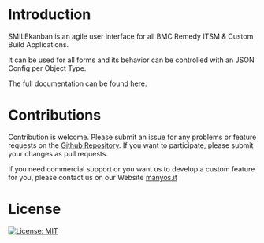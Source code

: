 # Introduction

SMILEkanban is an agile user interface for all BMC Remedy ITSM & Custom Build Applications.

It can be used for all forms and its behavior can be controlled with an JSON Config per Object Type. 

The full documentation can be found [here](https://smilekanban.manyosdocs.de).

# Contributions
Contribution is welcome. Please submit an issue for any problems or feature requests on the [Github Repository](https://github.com/manyosit/smilekanban-ui). If you want to participate, please submit your changes as pull requests. 

If you need commercial support or you want us to develop a custom feature for you, please contact us on our Website [manyos.it](https://manyos.it)

# License
[![License: MIT](https://img.shields.io/badge/License-MIT-yellow.svg)](https://opensource.org/licenses/MIT)
